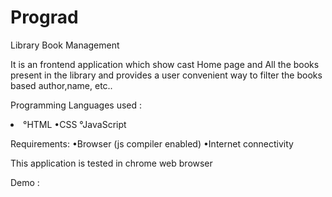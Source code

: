 # Prograd

Library Book Management 

It is an frontend application which show cast Home page and All the books present in the library and provides a user convenient way to filter the books based author,name, etc..

Programming Languages used :
<li>
°HTML
•CSS
°JavaScript
  </li>

Requirements: 
•Browser (js compiler enabled) 
•Internet connectivity

This application is tested in chrome web browser

Demo : 
